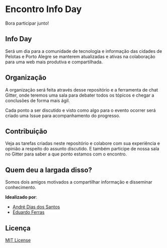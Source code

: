# Encontro Info Day

Bora participar junto!

## Info Day
Será um dia para a comunidade de tecnologia e informação das cidades de Pelotas e Porto Alegre se manterem atualizadas e ativas na colaboração para uma web mais produtiva e compartilhada.

## Organização

A organização será feita através desse repositório e a ferramenta de chat Gitter, onde teremos uma sala para debater todos os tópicos e chegar a conclusões de forma mais ágil.

Cada ponto a ser discutido e visto como algo para o evento ocorrer será criado uma Issue para acompanhamento do progresso.

## Contribuição

Veja as tarefas criadas neste repositório e colabore com sua experiência e opinião a respeito do assunto discutido. E também participe de nossa sala no Gitter para saber a que ponto estamos com o encontro.

## Quem deu a largada disso?

Somos dois amigos motivados a compartilhar informação e disseminar conhecimento.

**Idealizado por**:

* [André Dias dos Santos](http://github.com/andrehNSFW)
* [Eduardo Ferras](http://github.com/edferras)

## Licença

[MIT License](http://edferras.mit-license.org)
